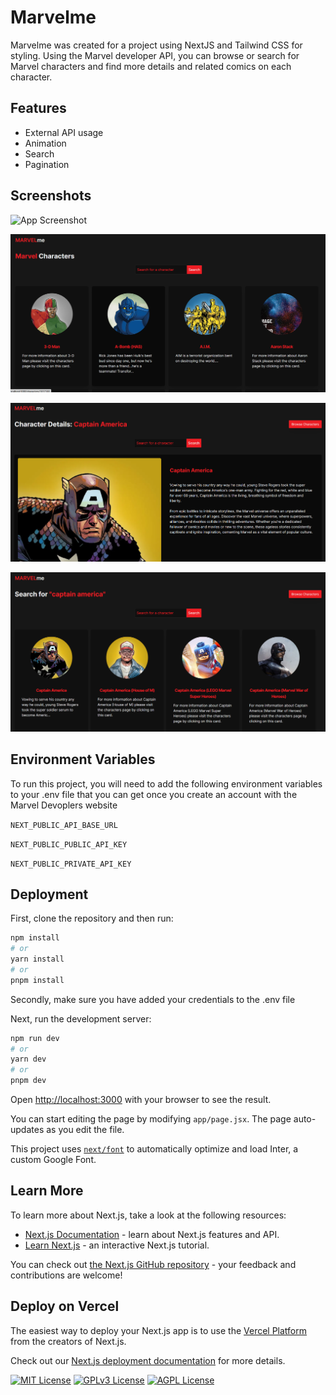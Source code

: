 # Marvelme

Marvelme was created for a project using NextJS and Tailwind CSS for styling. Using the Marvel developer API, you can browse or search for Marvel characters and find more details and related comics on each character.

## Features

- External API usage
- Animation
- Search
- Pagination

## Screenshots

![App Screenshot](https://github.com/c76w/marvelme_/blob/main/home_page.png)

![App Screenshot](https://github.com/c76w/marvel_me/blob/main/characters_page.png)

![App Screenshot](https://github.com/c76w/marvel_me/blob/main/character_details_page.png)

![App Screenshot](https://github.com/c76w/marvel_me/blob/main/search_page.png)

## Environment Variables

To run this project, you will need to add the following environment variables to your .env file that you can get once you create an account with the Marvel Devoplers website

`NEXT_PUBLIC_API_BASE_URL`

`NEXT_PUBLIC_PUBLIC_API_KEY`

`NEXT_PUBLIC_PRIVATE_API_KEY`

## Deployment

First, clone the repository and then run:

```bash
npm install
# or
yarn install
# or
pnpm install
```

Secondly, make sure you have added your credentials to the .env file

Next, run the development server:

```bash
npm run dev
# or
yarn dev
# or
pnpm dev
```

Open [http://localhost:3000](http://localhost:3000) with your browser to see the result.

You can start editing the page by modifying `app/page.jsx`. The page auto-updates as you edit the file.

This project uses [`next/font`](https://nextjs.org/docs/basic-features/font-optimization) to automatically optimize and load Inter, a custom Google Font.

## Learn More

To learn more about Next.js, take a look at the following resources:

- [Next.js Documentation](https://nextjs.org/docs) - learn about Next.js features and API.
- [Learn Next.js](https://nextjs.org/learn) - an interactive Next.js tutorial.

You can check out [the Next.js GitHub repository](https://github.com/vercel/next.js/) - your feedback and contributions are welcome!

## Deploy on Vercel

The easiest way to deploy your Next.js app is to use the [Vercel Platform](https://vercel.com/new?utm_medium=default-template&filter=next.js&utm_source=create-next-app&utm_campaign=create-next-app-readme) from the creators of Next.js.

Check out our [Next.js deployment documentation](https://nextjs.org/docs/deployment) for more details.

[![MIT License](https://img.shields.io/badge/License-MIT-green.svg)](https://choosealicense.com/licenses/mit/)
[![GPLv3 License](https://img.shields.io/badge/License-GPL%20v3-yellow.svg)](https://opensource.org/licenses/)
[![AGPL License](https://img.shields.io/badge/license-AGPL-blue.svg)](http://www.gnu.org/licenses/agpl-3.0)
